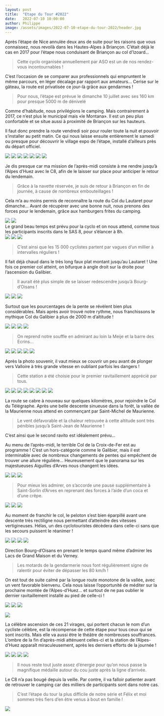 ```yaml
---
layout: post
title:  "Etape du Tour #2022"
date:   2022-07-10 10:00:00
author: Philippe
image: /assets/images/2022-07-10-etape-du-tour-2022/header.jpg
---
```

Après l’étape de Nice annulée deux ans de suite pour les raisons que vous connaissez, nous revoilà dans les Hautes-Alpes à Briançon.  C’était déjà le cas en 2017 pour l’étape nous conduisant de Briançon au col d’Izoard…

> Cette cyclo organisée annuellement par ASO est un de nos rendez-vous incontournables !

C’est l’occasion de se comparer aux professionnels qui empruntent le même parcours, en léger décalage par rapport aux amateurs… 
Cerise sur le gâteau, la route est privatisée ce jour-là grâce aux gendarmes !

> Pour nous, l’étape est prévue le dimanche 10 juillet avec ses 160 km pour presque 5000 m de dénivelé

Comme d’habitude, nous privilégions le camping. Mais contrairement à 2017, ce n’est plus le municipal mais «le Montana». Il est un peu plus confortable et se situe aussi à proximité de Briançon sur les hauteurs.

Il faut donc prendre la route vendredi soir pour rouler toute la nuit et pouvoir s’installer au petit matin. Ce qui nous laisse ensuite entièrement le samedi ou presque pour découvrir le village expo de l’étape, installé d’ailleurs près du départ officiel.

<div class="gallery-box">
  <div class="gallery">
  <img src="/assets/images/2022-07-10-etape-du-tour-2022/IMG_3250.jpeg" >
<img src="/assets/images/2022-07-10-etape-du-tour-2022/IMG_3251.jpeg" >
<img src="/assets/images/2022-07-10-etape-du-tour-2022/IMG_3257.jpeg" >
<img src="/assets/images/2022-07-10-etape-du-tour-2022/IMG_3258.jpeg" >
<img src="/assets/images/2022-07-10-etape-du-tour-2022/IMG_3266.jpeg" >
<img src="/assets/images/2022-07-10-etape-du-tour-2022/IMG_3271.jpeg" >
<img src="/assets/images/2022-07-10-etape-du-tour-2022/IMG_3272.jpeg" >
</div>
</div>

Je dis presque car ma mission de l’après-midi consiste à me rendre jusqu’à l’Alpes d’Huez avec le C8, afin de le laisser sur place pour anticiper le retour du lendemain. 

> Grâce à la navette réservée, je suis de retour à Briançon en fin de journée, à cause de nombreux embouteillages !

Cela m’a au moins permis de reconnaître la route du Col du Lautaret pour dimanche… Avant de récupérer avec une bonne nuit, nous prenons des forces pour le lendemain, grâce aux hamburgers frites du camping.
<div class="gallery-box">
  <div class="gallery">
  <img src="/assets/images/2022-07-10-etape-du-tour-2022/IMG_3276.jpeg" >
<img src="/assets/images/2022-07-10-etape-du-tour-2022/IMG_3277.jpeg" >
</div>
</div>
Le grand beau temps est prévu pour la cyclo et on nous attend, comme tous les participants inscrits dans  le SAS 8, pour s’élancer à 8h. 
<div class="gallery-box">
  <div class="gallery">
  <img src="/assets/images/2022-07-10-etape-du-tour-2022/IMG_3280.jpeg" >
<img src="/assets/images/2022-07-10-etape-du-tour-2022/IMG_3284.jpeg" >
<img src="/assets/images/2022-07-10-etape-du-tour-2022/IMG_3286.jpeg" >
</div>
</div>

> C’est ainsi que les 15 000 cyclistes partent par vagues d’un millier à intervalles réguliers !

Il fait déjà chaud dans le très long faux plat montant jusqu’au Lautaret ! Une fois ce premier col atteint, on bifurque à angle droit sur la droite pour l’ascension du Galibier. 

> Il aurait été plus simple de se laisser redescendre jusqu’à Bourg-d’Oisans !

<div class="gallery-box">
  <div class="gallery">
  <img src="/assets/images/2022-07-10-etape-du-tour-2022/IMG_3287.jpeg" >
<img src="/assets/images/2022-07-10-etape-du-tour-2022/IMG_3289.jpeg" >
<img src="/assets/images/2022-07-10-etape-du-tour-2022/IMG_3291.jpeg" >
</div>
</div>

Surtout que les pourcentages de la pente se révèlent bien plus considérables. Mais après avoir trouvé notre rythme, nous franchissons le mythique Col du Galibier à plus de 2000 m d’altitude ! 

<div class="gallery-box">
  <div class="gallery">
  <img src="/assets/images/2022-07-10-etape-du-tour-2022/48AAAE7C-CB3F-4A76-9106-CE372AB4106F.jpeg" >
<img src="/assets/images/2022-07-10-etape-du-tour-2022/4D91494E-27C9-4316-8A5D-77F509995DE6.jpeg" >
<img src="/assets/images/2022-07-10-etape-du-tour-2022/E35CC4DF-D810-4573-85B5-26284F5C0D51.jpeg" >
<img src="/assets/images/2022-07-10-etape-du-tour-2022/C3808C95-B3ED-42A9-AD2C-4139388FC209.jpeg" >
</div>
</div>

> On reprend notre souffle en admirant au loin la Meije et la barre des Ecrins…

<div class="gallery-box">
  <div class="gallery">
  <img src="/assets/images/2022-07-10-etape-du-tour-2022/IMG_3293.jpeg" >
<img src="/assets/images/2022-07-10-etape-du-tour-2022/IMG_3297.jpeg" >
<img src="/assets/images/2022-07-10-etape-du-tour-2022/IMG_3298.jpeg" >
<img src="/assets/images/2022-07-10-etape-du-tour-2022/4E5CE576-06C0-490C-A15D-4CBA8C709261.jpeg" >
<img src="/assets/images/2022-07-10-etape-du-tour-2022/FD822A5A-7FC4-4DB1-9F1F-E6AACF555960.jpeg" >
</div>
</div>

Après la photo souvenir, il vaut mieux se couvrir un peu avant de plonger vers Valloire à très grande vitesse en oubliant parfois les dangers ! 

> Cette station a été choisie pour le premier ravitaillement apprécié par tous.

<div class="gallery-box">
  <div class="gallery">
  <img src="/assets/images/2022-07-10-etape-du-tour-2022/AC132257-1E77-4241-B8DE-741BCFF8D884.jpeg" >
<img src="/assets/images/2022-07-10-etape-du-tour-2022/0AFFA36C-BBCB-4A3E-8A53-25AEB76218FC.jpeg" >
<img src="/assets/images/2022-07-10-etape-du-tour-2022/079F33AA-C661-4ED2-827C-3E1E22D6517A.jpeg" >
<img src="/assets/images/2022-07-10-etape-du-tour-2022/57B956BA-019D-4CDF-B816-913B3390E5E6.jpeg" >
<img src="/assets/images/2022-07-10-etape-du-tour-2022/EC46D4EA-04D1-4194-97FA-C07F9ECAD2D9.jpeg" >
<img src="/assets/images/2022-07-10-etape-du-tour-2022/BB1241AC-E972-4646-947D-9ECE5BEC158D.jpeg" >
<img src="/assets/images/2022-07-10-etape-du-tour-2022/3C59F059-EF59-470B-BED2-0127B12BFAAD.jpeg" >
<img src="/assets/images/2022-07-10-etape-du-tour-2022/2D691E92-7651-4936-B9DA-8F43C4BE31BF.JPG" >
</div>
</div>

La route se cabre à nouveau sur quelques kilomètres, pour rejoindre le Col du Télégraphe. Après une belle descente sinueuse dans la forêt, la vallée de la Maurienne nous attend en commençant par Saint-Michel de Maurienne. 

> Le vent défavorable et la chaleur retrouvée à cette altitude sont très pénibles jusqu’à Saint-Jean de Maurienne !

C’est ainsi que le second ravito est idéalement prévu…

Au menu de l’après-midi, le terrible Col de la Croix-de-Fer est au programme ! C’est un hors-catégorie comme le Galibier, mais il est interminable avec de nombreux changements de pentes qui empêchent de trouver une allure régulière… Heureusement que le panorama sur les majestueuses Aiguilles d’Arves nous changent les idées. 

<div class="gallery-box">
  <div class="gallery">
  <img src="/assets/images/2022-07-10-etape-du-tour-2022/IMG_3304.jpeg" >
<img src="/assets/images/2022-07-10-etape-du-tour-2022/IMG_3306.jpeg" >
<img src="/assets/images/2022-07-10-etape-du-tour-2022/IMG_3308.jpeg" >
</div>
</div>

> Pour mieux les admirer, on s’accorde une pause supplémentaire à Saint-Sorlin d’Arves en reprenant des forces à l’aide d’un coca et d’une crêpe.

<div class="gallery-box">
  <div class="gallery">
  <img src="/assets/images/2022-07-10-etape-du-tour-2022/IMG_3309.jpeg" >
<img src="/assets/images/2022-07-10-etape-du-tour-2022/IMG_3310.jpeg" >
<img src="/assets/images/2022-07-10-etape-du-tour-2022/F28733C2-9496-4F12-96CF-7FD270228537.jpeg" >
</div>
</div>

Au moment de franchir le col, le peloton s’est bien éparpillé avant une descente très rectiligne nous permettant d’atteindre des vitesses vertigineuses. Hélas, un des cyclotouristes décèdera dans celle-ci sans que les secours puissent le réanimer !

<div class="gallery-box">
  <div class="gallery">
  <img src="/assets/images/2022-07-10-etape-du-tour-2022/D816A85D-6A04-4B97-AF50-054EC3C263C1.jpeg" >
<img src="/assets/images/2022-07-10-etape-du-tour-2022/IMG_3312.jpeg" >
<img src="/assets/images/2022-07-10-etape-du-tour-2022/IMG_3313.jpeg" >
<img src="/assets/images/2022-07-10-etape-du-tour-2022/IMG_3316.jpeg" >
</div>
</div>

Direction Bourg-d’Oisans en prenant le temps quand même d’admirer les Lacs de Grand Maison et du Verney. 

> Les motards de la gendarmerie nous font régulièrement signe de ralentir pour éviter de dépasser les 80 km/h ! 

On est tout de suite calmé par la longue route monotone de la vallée, avec un vent favorable bienvenu. Cela nous laisse l’opportunité de méditer sur la prochaine montée de l’Alpes-d’Huez… et surtout de ne pas oublier le dernier ravitaillement installé au pied de celle-ci !

<div class="gallery-box">
  <div class="gallery">
  <img src="/assets/images/2022-07-10-etape-du-tour-2022/15F0389B-853B-49FD-86AE-9FAA011F9350.JPG" >
<img src="/assets/images/2022-07-10-etape-du-tour-2022/D7006B66-0A02-4980-A60F-F85313AEE685.JPG" >
<img src="/assets/images/2022-07-10-etape-du-tour-2022/4E2CC31C-9CDC-479A-A942-9EDA55F38A9B.JPG" >
</div>
</div>

![](/assets/images/2022-07-10-etape-du-tour-2022/BF0E7419-4433-4F79-A968-14991C7C1018.jpeg)

La célèbre ascension de ces 21 virages, qui portent chacun le nom d’un cycliste célèbre, est la récompense de cette étape pour tous ceux qui se sont inscrits.
Mais elle va aussi être le théâtre de nombreuses souffrances. L’ombre de la fin d’après-midi atténuent celles-ci et la station de l’Alpes-d’Huez apparaît miraculeusement, après les derniers efforts de la journée ! 

<div class="gallery-box">
  <div class="gallery">
  <img src="/assets/images/2022-07-10-etape-du-tour-2022/10C9920E-6A20-4BB9-8518-09CBC3A76AE7.JPG" >
<img src="/assets/images/2022-07-10-etape-du-tour-2022/C3497491-6CF9-4B15-B71A-693A7698BDEB.JPG" >
<img src="/assets/images/2022-07-10-etape-du-tour-2022/1C90C70A-262B-47ED-B6D0-75CFBD694440.jpeg" >
<img src="/assets/images/2022-07-10-etape-du-tour-2022/13E50E99-9210-46B9-AAB6-25AB80EA4C59.jpeg" >
</div>
</div>

 > Il nous reste tout juste assez d’énergie pour qu’on nous passe la magnifique médaille autour du cou juste après la ligne d’arrivée.

Le C8 n’a pas bougé depuis la veille. Par contre, il va falloir patienter avant de retrouver le camping car des milliers de participants sont dans notre cas. 
> C’est l’étape du tour la plus difficile de notre série et Félix et moi sommes très fiers d’en être venus à bout en famille !

![](/assets/images/2022-07-10-etape-du-tour-2022/AE6C3297-3F06-4671-B8D4-0754F76BEEE1.jpg)

<center><div class='strava-embed-placeholder' data-embed-type='activity' data-embed-id='7461848903'></div><script src='https://strava-embeds.com/embed.js'></script></center>